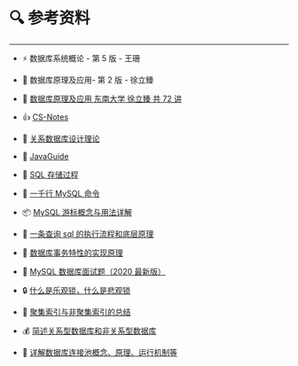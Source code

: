 # 🔍 参考资料

---

- ⚡ 数据库系统概论 - 第 5 版 - 王珊

- 💄 数据库原理及应用- 第 2 版 - 徐立臻

- 🏫 [数据库原理及应用 东南大学 徐立臻 共 72 讲](https://www.bilibili.com/video/BV1ux411G7Bs?from=search&seid=3745804853448734786)

- 👍 [CS-Notes](https://github.com/CyC2018/CS-Notes/blob/master/notes/)

- 📜 [关系数据库设计理论](https://blog.csdn.net/calcular/article/details/79332453)

- 🦊 [JavaGuide](https://gitee.com/SnailClimb/JavaGuide/blob/master/docs/database/MySQL.md)

- 🎉 [SQL 存储过程](https://www.jianshu.com/p/77c888044efd)

- 🐳 [一千行 MySQL 命令](https://shockerli.net/post/1000-line-mysql-note/)

- 📦 [MySQL 游标概念与用法详解](https://www.jb51.net/article/164679.htm)

- 🚐 [一条查询 sql 的执行流程和底层原理](https://www.cnblogs.com/jindp/p/10744707.html)

- 🍨 [数据库事务特性的实现原理](https://www.jianshu.com/p/f3de03854a68)

- 🍭 [MySQL 数据库面试题（2020 最新版）](https://blog.csdn.net/ThinkWon/article/details/104778621#BB_555)

- 🔒 [什么是乐观锁，什么是悲观锁](https://www.jianshu.com/p/d2ac26ca6525)

- 🕌 [聚集索引与非聚集索引的总结](https://www.cnblogs.com/s-b-b/p/8334593.html)

- 💰 [简述关系型数据库和非关系型数据库](https://www.jianshu.com/p/fd7b422d5f93)

- 🚢 [详解数据库连接池概念、原理、运行机制等](https://www.cnblogs.com/cocoxu1992/p/11031908.html)
